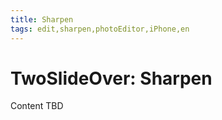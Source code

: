 ```yaml
---
title: Sharpen
tags: edit,sharpen,photoEditor,iPhone,en
---
```


# TwoSlideOver: Sharpen

Content TBD
